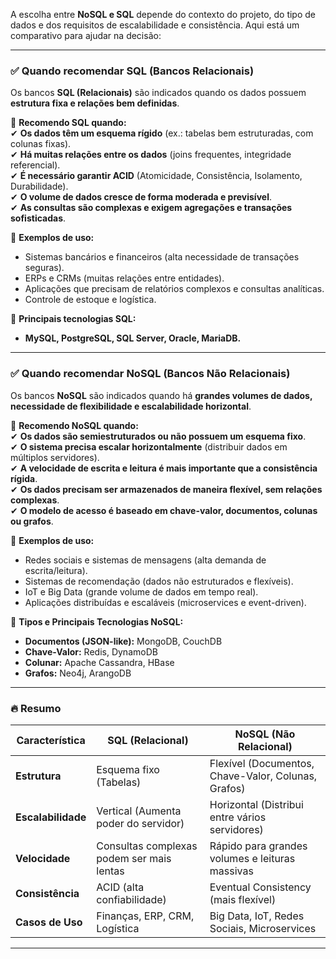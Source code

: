 A escolha entre **NoSQL e SQL** depende do contexto do projeto, do tipo de dados e dos requisitos de escalabilidade e consistência. Aqui está um comparativo para ajudar na decisão:

---

### ✅ **Quando recomendar SQL (Bancos Relacionais)**
Os bancos **SQL (Relacionais)** são indicados quando os dados possuem **estrutura fixa e relações bem definidas**.  

📌 **Recomendo SQL quando:**  
✔ **Os dados têm um esquema rígido** (ex.: tabelas bem estruturadas, com colunas fixas).  
✔ **Há muitas relações entre os dados** (joins frequentes, integridade referencial).  
✔ **É necessário garantir ACID** (Atomicidade, Consistência, Isolamento, Durabilidade).  
✔ **O volume de dados cresce de forma moderada e previsível**.  
✔ **As consultas são complexas e exigem agregações e transações sofisticadas**.  

📌 **Exemplos de uso:**  
- Sistemas bancários e financeiros (alta necessidade de transações seguras).  
- ERPs e CRMs (muitas relações entre entidades).  
- Aplicações que precisam de relatórios complexos e consultas analíticas.  
- Controle de estoque e logística.  

📌 **Principais tecnologias SQL:**  
- **MySQL, PostgreSQL, SQL Server, Oracle, MariaDB.**  

---

### ✅ **Quando recomendar NoSQL (Bancos Não Relacionais)**  
Os bancos **NoSQL** são indicados quando há **grandes volumes de dados, necessidade de flexibilidade e escalabilidade horizontal**.  

📌 **Recomendo NoSQL quando:**  
✔ **Os dados são semiestruturados ou não possuem um esquema fixo**.  
✔ **O sistema precisa escalar horizontalmente** (distribuir dados em múltiplos servidores).  
✔ **A velocidade de escrita e leitura é mais importante que a consistência rígida**.  
✔ **Os dados precisam ser armazenados de maneira flexível, sem relações complexas**.  
✔ **O modelo de acesso é baseado em chave-valor, documentos, colunas ou grafos**.  

📌 **Exemplos de uso:**  
- Redes sociais e sistemas de mensagens (alta demanda de escrita/leitura).  
- Sistemas de recomendação (dados não estruturados e flexíveis).  
- IoT e Big Data (grande volume de dados em tempo real).  
- Aplicações distribuídas e escaláveis (microservices e event-driven).  

📌 **Tipos e Principais Tecnologias NoSQL:**  
- **Documentos (JSON-like):** MongoDB, CouchDB  
- **Chave-Valor:** Redis, DynamoDB  
- **Colunar:** Apache Cassandra, HBase  
- **Grafos:** Neo4j, ArangoDB  

---

### 🔥 **Resumo**
| Característica       | SQL (Relacional) | NoSQL (Não Relacional) |
|----------------------|-----------------|-------------------------|
| **Estrutura**       | Esquema fixo (Tabelas) | Flexível (Documentos, Chave-Valor, Colunas, Grafos) |
| **Escalabilidade**  | Vertical (Aumenta poder do servidor) | Horizontal (Distribui entre vários servidores) |
| **Velocidade**      | Consultas complexas podem ser mais lentas | Rápido para grandes volumes e leituras massivas |
| **Consistência**    | ACID (alta confiabilidade) | Eventual Consistency (mais flexível) |
| **Casos de Uso**    | Finanças, ERP, CRM, Logística | Big Data, IoT, Redes Sociais, Microservices |

---

